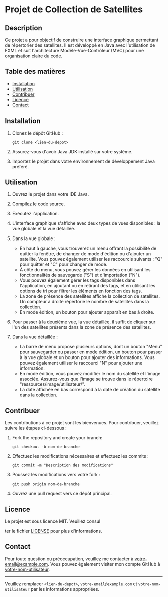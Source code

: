 # Projet de Collection de Satellites

## Description

Ce projet a pour objectif de construire une interface graphique permettant de répertorier des satellites. Il est développé en Java avec l'utilisation de FXML et suit l'architecture Modèle-Vue-Contrôleur (MVC) pour une organisation claire du code.

## Table des matières

- [Installation](#installation)
- [Utilisation](#utilisation)
- [Contribuer](#contribuer)
- [Licence](#licence)
- [Contact](#contact)

## Installation

1. Clonez le dépôt GitHub :
   ```
   git clone <lien-du-depot>
   ```

2. Assurez-vous d'avoir Java JDK installé sur votre système.

3. Importez le projet dans votre environnement de développement Java préféré.

## Utilisation

1. Ouvrez le projet dans votre IDE Java.

2. Compilez le code source.

3. Exécutez l'application.

4. L'interface graphique s'affiche avec deux types de vues disponibles : la vue globale et la vue détaillée.

5. Dans la vue globale :
    - En haut à gauche, vous trouverez un menu offrant la possibilité de quitter la fenêtre, de changer de mode d'édition ou d'ajouter un satellite. Vous pouvez également utiliser les raccourcis suivants : "Q" pour quitter et "C" pour changer de mode.
    - À côté du menu, vous pouvez gérer les données en utilisant les fonctionnalités de sauvegarde ("S") et d'importation ("N").
    - Vous pouvez également gérer les tags disponibles dans l'application, en ajoutant ou en retirant des tags, et en utilisant les options de tri pour filtrer les éléments en fonction des tags.
    - La zone de présence des satellites affiche la collection de satellites. Un compteur à droite répertorie le nombre de satellites dans la collection.
    - En mode édition, un bouton pour ajouter apparaît en bas à droite.

6. Pour passer à la deuxième vue, la vue détaillée, il suffit de cliquer sur l'un des satellites présents dans la zone de présence des satellites.

7. Dans la vue détaillée :
    - La barre de menu propose plusieurs options, dont un bouton "Menu" pour sauvegarder ou passer en mode édition, un bouton pour passer à la vue globale et un bouton pour ajouter des informations. Vous pouvez également utiliser le raccourci "N" pour ajouter une information.
    - En mode édition, vous pouvez modifier le nom du satellite et l'image associée. Assurez-vous que l'image se trouve dans le répertoire "ressources/image/utilisateur/".
    - La date affichée en bas correspond à la date de création du satellite dans la collection.

## Contribuer

Les contributions à ce projet sont les bienvenues. Pour contribuer, veuillez suivre les étapes ci-dessous :

1. Fork the repository and create your branch:
   ```
   git checkout -b nom-de-branche
   ```

2. Effectuez les modifications nécessaires et effectuez les commits :
   ```
   git commit -m "Description des modifications"
   ```

3. Poussez les modifications vers votre fork :
   ```
   git push origin nom-de-branche
   ```

4. Ouvrez une pull request vers ce dépôt principal.

## Licence

Le projet est sous licence MIT. Veuillez consul

ter le fichier [LICENSE](/chemin-vers-le-fichier/LICENSE) pour plus d'informations.

## Contact

Pour toute question ou préoccupation, veuillez me contacter à [votre-email@example.com](mailto:votre-email@example.com). Vous pouvez également visiter mon compte GitHub à [votre-nom-utilisateur](https://github.com/votre-nom-utilisateur).

---

Veuillez remplacer `<lien-du-depot>`, `votre-email@example.com` et `votre-nom-utilisateur` par les informations appropriées.